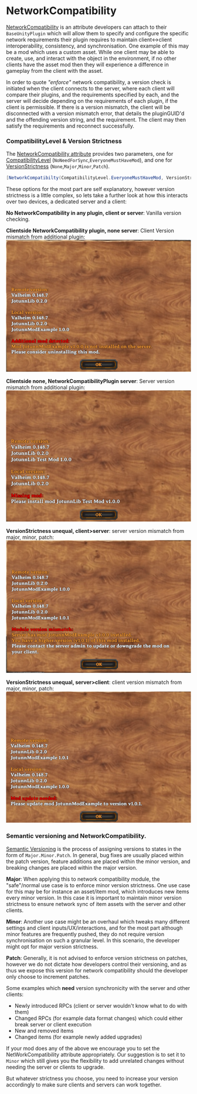 ﻿# NetworkCompatibility

[NetworkCompatibility](xref:Jotunn.Utils.NetworkCompatibilityAttribute) is an attribute developers can attach to their `BaseUnityPlugin` which will allow them to specify and configure the specific network requirements their plugin requires to maintain client<->client interoperability, consistency, and synchronisation. One example of this may be a mod which uses a custom asset. While one client may be able to create, use, and interact with the object in the environment, if no other clients have the asset mod then they will experience a difference in gameplay from the client with the asset.

In order to quote *"enforce"* network compatibility, a version check is initiated when the client connects to the server, where each client will compare their plugins, and the requirements specified by each, and the server will decide depending on the requirements of each plugin, if the client is permissible. If there is a version mismatch, the client will be disconnected with a version mismatch error, that details the pluginGUID'd and the offending version string, and the requirement. The client may then satisfy the requirements and reconnect successfully.

### CompatibilityLevel & Version Strictness
The [NetworkCompatibility attribute](xref:Jotunn.Utils.NetworkCompatibilityAttribute) provides two parameters, one for [CompatibilityLevel](xref:Jotunn.Utils.CompatibilityLevel) (`NoNeedForSync`,`EveryoneMustHaveMod`), and one for [VersionStrictness](xref:Jotunn.Utils.VersionStrictness) (`None`,`Major`,`Minor`,`Patch`).

```cs
[NetworkCompatibilty(CompatibilityLevel.EveryoneMustHaveMod, VersionStrictness.Minor)]
```

These options for the most part are self explanatory, however version strictness is a little complex, so lets take a further look at how this interacts over two devices, a dedicated server and a client:

**No NetworkCompatibility in any plugin, client or server**: Vanilla version checking.

**Clientside NetworkCompatibility plugin, none server**: Client Version mismatch from additional plugin:<br>![NetworkCompatibilityClientHasAdditionalMod](../images/utils/NetworkCompatClientsideAdditional.png)

**Clientside none, NetworkCompatibilityPlugin server**: Server version mismatch from additional plugin:<br>![Network Compat Client Missing Module](../images/utils/NetworkCompatClientMissingModule.png)

**VersionStrictness unequal, client>server**: server version mismatch from major, minor, patch:<br>![File](../images/utils/NetworkCompatClient-gr-Server.png)

**VersionStrictness unequal, server>client**: client version mismatch from major, minor, patch:<br>![Network Compat Server Gr Client](../images/utils/NetworkCompatServer-gr-Client.png)

### Semantic versioning and NetworkCompatibility.

[Semantic Versioning](https://semver.org/) is the process of assigning versions to states in the form of `Major.Minor.Patch`. In general, bug fixes are usually placed within the patch version, feature additions are placed within the minor version, and breaking changes are placed within the major version.

**Major**:
When applying this to network compatibility module, the "safe"/normal use case is to enforce minor version strictness. One use case for this may be for instance an asset/item mod, which introduces new items every minor version. In this case it is important to maintain minor version strictness to ensure network sync of item assets with the server and other clients.

**Minor**:
Another use case might be an overhaul which tweaks many different settings and client inputs/UX/interactions, and for the most part although minor features are frequently pushed, they do not require version synchronisation on such a granular level. In this scenario, the developer might opt for major version strictness.

**Patch**:
Generally, it is not advised to enforce version strictness on patches, however we do not dictate how developers control their versioning, and as thus we expose this version for network compatibility should the developer only choose to increment patches.


Some examples which **need** version synchronicity with the server and other clients:

- Newly introduced RPCs (client or server wouldn't know what to do with them)
- Changed RPCs (for example data format changes) which could either break server or client execution
- New and removed items
- Changed items (for example newly added upgrades)

If your mod does any of the above we encourage you to set the NetWorkCompatibility attribute appropriately.
Our suggestion is to set it to `Minor` which still gives you the flexibility to add unrelated changes without needing the server or clients to upgrade.

But whatever strictness you choose, you need to increase your version accordingly to make sure clients and servers can work together.
